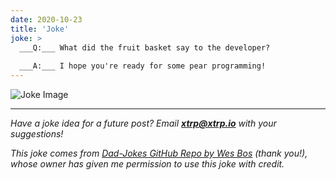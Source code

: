 ```yaml
---
date: 2020-10-23
title: 'Joke'
joke: >
  ___Q:___ What did the fruit basket say to the developer?
  
  ___A:___ I hope you're ready for some pear programming!
---
```


![Joke Image](https://private.xtrp.io/projects/DailyDeveloperJokes/public_image_server/images/5e125933e8609.png)

---
*Have a joke idea for a future post? Email **[xtrp@xtrp.io](mailto:xtrp@xtrp.io)** with your suggestions!*

*This joke comes from [Dad-Jokes GitHub Repo by Wes Bos](https://github.com/wesbos/dad-jokes) (thank you!), whose owner has given me permission to use this joke with credit.*

<!-- 
Joke text:
**Q:** What did the fruit basket say to the developer?

**A:** I hope you're ready for some pear programming!
 -->

